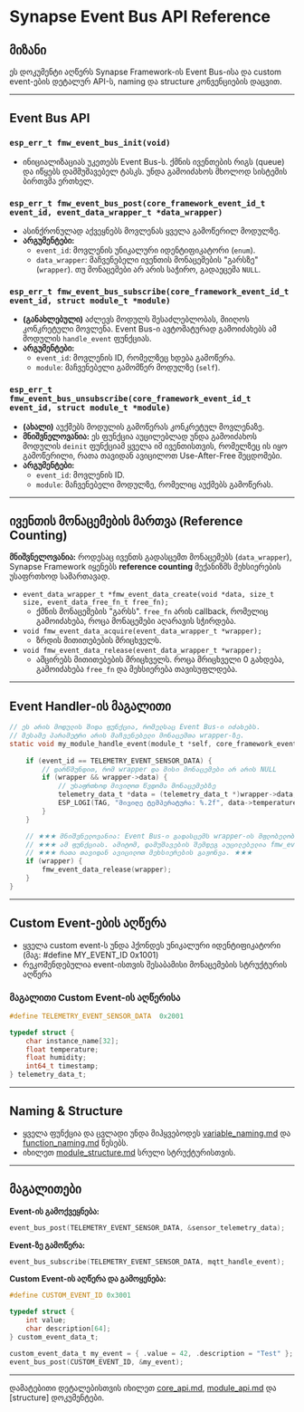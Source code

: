# Synapse Event Bus API Reference

## მიზანი

ეს დოკუმენტი აღწერს Synapse Framework-ის Event Bus-ისა და custom event-ების დეტალურ API-ს, naming და structure კონვენციების დაცვით.

---

## Event Bus API

### `esp_err_t fmw_event_bus_init(void)`

- ინიციალიზაციას უკეთებს Event Bus-ს. ქმნის ივენთების რიგს (queue) და იწყებს დამმუშავებელ ტასკს. უნდა გამოიძახოს მხოლოდ სისტემის ბირთვმა ერთხელ.

### `esp_err_t fmw_event_bus_post(core_framework_event_id_t event_id, event_data_wrapper_t *data_wrapper)`

- ასინქრონულად აქვეყნებს მოვლენას ყველა გამოწერილ მოდულზე.
- **არგუმენტები:**
  - `event_id`: მოვლენის უნიკალური იდენტიფიკატორი (`enum`).
  - `data_wrapper`: მაჩვენებელი ივენთის მონაცემების "გარსზე" (`wrapper`). თუ მონაცემები არ არის საჭირო, გადაეცემა `NULL`.

### `esp_err_t fmw_event_bus_subscribe(core_framework_event_id_t event_id, struct module_t *module)`

- **(განახლებული)** აძლევს მოდულს შესაძლებლობას, მიიღოს კონკრეტული მოვლენა. Event Bus-ი ავტომატურად გამოიძახებს ამ მოდულის `handle_event` ფუნქციას.
- **არგუმენტები:**
  - `event_id`: მოვლენის ID, რომელზეც ხდება გამოწერა.
  - `module`: მაჩვენებელი გამომწერ მოდულზე (`self`).

### `esp_err_t fmw_event_bus_unsubscribe(core_framework_event_id_t event_id, struct module_t *module)`

- **(ახალი)** აუქმებს მოდულის გამოწერას კონკრეტულ მოვლენაზე.
- **მნიშვნელოვანია:** ეს ფუნქცია აუცილებლად უნდა გამოიძახოს მოდულის `deinit` ფუნქციამ ყველა იმ ივენთისთვის, რომელზეც ის იყო გამოწერილი, რათა თავიდან ავიცილოთ Use-After-Free შეცდომები.
- **არგუმენტები:**
  - `event_id`: მოვლენის ID.
  - `module`: მაჩვენებელი მოდულზე, რომელიც აუქმებს გამოწერას.

---

## ივენთის მონაცემების მართვა (Reference Counting)

**მნიშვნელოვანია:** როდესაც ივენთს გადასცემთ მონაცემებს (`data_wrapper`), Synapse Framework იყენებს **reference counting** მექანიზმს მეხსიერების უსაფრთხოდ სამართავად.

- `event_data_wrapper_t *fmw_event_data_create(void *data, size_t size, event_data_free_fn_t free_fn);`
  - ქმნის მონაცემების "გარსს". `free_fn` არის callback, რომელიც გამოიძახება, როცა მონაცემები აღარავის სჭირდება.
- `void fmw_event_data_acquire(event_data_wrapper_t *wrapper);`
  - ზრდის მითითებების მრიცხველს.
- `void fmw_event_data_release(event_data_wrapper_t *wrapper);`
  - ამცირებს მითითებების მრიცხველს. როცა მრიცხველი 0 გახდება, გამოიძახება `free_fn` და მეხსიერება თავისუფლდება.

---

## Event Handler-ის მაგალითი

```c
// ეს არის მოდულის შიდა ფუნქცია, რომელსაც Event Bus-ი იძახებს.
// მესამე პარამეტრი არის მაჩვენებელი მონაცემთა wrapper-ზე.
static void my_module_handle_event(module_t *self, core_framework_event_id_t event_id, event_data_wrapper_t *wrapper) {
    
    if (event_id == TELEMETRY_EVENT_SENSOR_DATA) {
        // დარწმუნდით, რომ wrapper და მისი მონაცემები არ არის NULL
        if (wrapper && wrapper->data) {
            // უსაფრთხოდ მივიღოთ წვდომა მონაცემებზე
            telemetry_data_t *data = (telemetry_data_t *)wrapper->data;
            ESP_LOGI(TAG, "მივიღე ტემპერატურა: %.2f", data->temperature);
        }
    }

    // ★★★ მნიშვნელოვანია: Event Bus-ი გადასცემს wrapper-ის მფლობელობას (ownership) ★★★
    // ★★★ ამ ფუნქციას. ამიტომ, დამუშავების შემდეგ აუცილებელია fmw_event_data_release-ის გამოძახება, ★★★
    // ★★★ რათა თავიდან ავიცილოთ მეხსიერების გაჟონვა. ★★★
    if (wrapper) {
        fmw_event_data_release(wrapper);
    }
}
```

---

## Custom Event-ების აღწერა

- ყველა custom event-ს უნდა ჰქონდეს უნიკალური იდენტიფიკატორი (მაგ: #define MY_EVENT_ID 0x1001)
- რეკომენდებულია event-ისთვის შესაბამისი მონაცემების სტრუქტურის აღწერა

### მაგალითი Custom Event-ის აღწერისა

```c
#define TELEMETRY_EVENT_SENSOR_DATA  0x2001

typedef struct {
    char instance_name[32];
    float temperature;
    float humidity;
    int64_t timestamp;
} telemetry_data_t;
```

---

## Naming & Structure

- ყველა ფუნქცია და ცვლადი უნდა მიჰყვებოდეს [variable_naming.md](../convention/variable_naming.md) და [function_naming.md](../convention/function_naming.md) წესებს.
- იხილეთ [module_structure.md](../convention/module_structure.md) სრული სტრუქტურისთვის.

---

## მაგალითები

**Event-ის გამოქვეყნება:**

```c
event_bus_post(TELEMETRY_EVENT_SENSOR_DATA, &sensor_telemetry_data);
```

**Event-ზე გამოწერა:**

```c
event_bus_subscribe(TELEMETRY_EVENT_SENSOR_DATA, mqtt_handle_event);
```

**Custom Event-ის აღწერა და გამოყენება:**

```c
#define CUSTOM_EVENT_ID 0x3001

typedef struct {
    int value;
    char description[64];
} custom_event_data_t;

custom_event_data_t my_event = { .value = 42, .description = "Test" };
event_bus_post(CUSTOM_EVENT_ID, &my_event);
```

---

დამატებითი დეტალებისთვის იხილეთ [core_api.md](core_api.md), [module_api.md](module_api.md) და [structure] დოკუმენტები.
